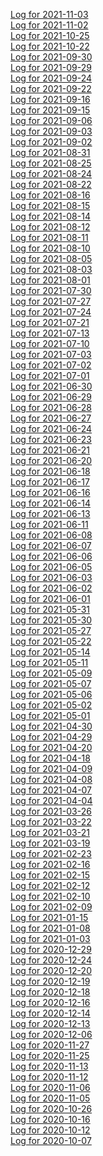 [Log for 2021-11-03](2021-11-03.md)<br>
[Log for 2021-11-02](2021-11-02.md)<br>
[Log for 2021-10-25](2021-10-25.md)<br>
[Log for 2021-10-22](2021-10-22.md)<br>
[Log for 2021-09-30](2021-09-30.md)<br>
[Log for 2021-09-29](2021-09-29.md)<br>
[Log for 2021-09-24](2021-09-24.md)<br>
[Log for 2021-09-22](2021-09-22.md)<br>
[Log for 2021-09-16](2021-09-16.md)<br>
[Log for 2021-09-15](2021-09-15.md)<br>
[Log for 2021-09-06](2021-09-06.md)<br>
[Log for 2021-09-03](2021-09-03.md)<br>
[Log for 2021-09-02](2021-09-02.md)<br>
[Log for 2021-08-31](2021-08-31.md)<br>
[Log for 2021-08-25](2021-08-25.md)<br>
[Log for 2021-08-24](2021-08-24.md)<br>
[Log for 2021-08-22](2021-08-22.md)<br>
[Log for 2021-08-16](2021-08-16.md)<br>
[Log for 2021-08-15](2021-08-15.md)<br>
[Log for 2021-08-14](2021-08-14.md)<br>
[Log for 2021-08-12](2021-08-12.md)<br>
[Log for 2021-08-11](2021-08-11.md)<br>
[Log for 2021-08-10](2021-08-10.md)<br>
[Log for 2021-08-05](2021-08-05.md)<br>
[Log for 2021-08-03](2021-08-03.md)<br>
[Log for 2021-08-01](2021-08-01.md)<br>
[Log for 2021-07-30](2021-07-30.md)<br>
[Log for 2021-07-27](2021-07-27.md)<br>
[Log for 2021-07-24](2021-07-24.md)<br>
[Log for 2021-07-21](2021-07-21.md)<br>
[Log for 2021-07-13](2021-07-13.md)<br>
[Log for 2021-07-10](2021-07-10.md)<br>
[Log for 2021-07-03](2021-07-03.md)<br>
[Log for 2021-07-02](2021-07-02.md)<br>
[Log for 2021-07-01](2021-07-01.md)<br>
[Log for 2021-06-30](2021-06-30.md)<br>
[Log for 2021-06-29](2021-06-29.md)<br>
[Log for 2021-06-28](2021-06-28.md)<br>
[Log for 2021-06-27](2021-06-27.md)<br>
[Log for 2021-06-24](2021-06-24.md)<br>
[Log for 2021-06-23](2021-06-23.md)<br>
[Log for 2021-06-21](2021-06-21.md)<br>
[Log for 2021-06-20](2021-06-20.md)<br>
[Log for 2021-06-18](2021-06-18.md)<br>
[Log for 2021-06-17](2021-06-17.md)<br>
[Log for 2021-06-16](2021-06-16.md)<br>
[Log for 2021-06-14](2021-06-14.md)<br>
[Log for 2021-06-13](2021-06-13.md)<br>
[Log for 2021-06-11](2021-06-11.md)<br>
[Log for 2021-06-08](2021-06-08.md)<br>
[Log for 2021-06-07](2021-06-07.md)<br>
[Log for 2021-06-06](2021-06-06.md)<br>
[Log for 2021-06-05](2021-06-05.md)<br>
[Log for 2021-06-03](2021-06-03.md)<br>
[Log for 2021-06-02](2021-06-02.md)<br>
[Log for 2021-06-01](2021-06-01.md)<br>
[Log for 2021-05-31](2021-05-31.md)<br>
[Log for 2021-05-30](2021-05-30.md)<br>
[Log for 2021-05-27](2021-05-27.md)<br>
[Log for 2021-05-22](2021-05-22.md)<br>
[Log for 2021-05-14](2021-05-14.md)<br>
[Log for 2021-05-11](2021-05-11.md)<br>
[Log for 2021-05-09](2021-05-09.md)<br>
[Log for 2021-05-07](2021-05-07.md)<br>
[Log for 2021-05-06](2021-05-06.md)<br>
[Log for 2021-05-02](2021-05-02.md)<br>
[Log for 2021-05-01](2021-05-01.md)<br>
[Log for 2021-04-30](2021-04-30.md)<br>
[Log for 2021-04-29](2021-04-29.md)<br>
[Log for 2021-04-20](2021-04-20.md)<br>
[Log for 2021-04-18](2021-04-18.md)<br>
[Log for 2021-04-09](2021-04-09.md)<br>
[Log for 2021-04-08](2021-04-08.md)<br>
[Log for 2021-04-07](2021-04-07.md)<br>
[Log for 2021-04-04](2021-04-04.md)<br>
[Log for 2021-03-26](2021-03-26.md)<br>
[Log for 2021-03-22](2021-03-22.md)<br>
[Log for 2021-03-21](2021-03-21.md)<br>
[Log for 2021-03-19](2021-03-19.md)<br>
[Log for 2021-02-23](2021-02-23.md)<br>
[Log for 2021-02-16](2021-02-16.md)<br>
[Log for 2021-02-15](2021-02-15.md)<br>
[Log for 2021-02-12](2021-02-12.md)<br>
[Log for 2021-02-10](2021-02-10.md)<br>
[Log for 2021-02-09](2021-02-09.md)<br>
[Log for 2021-01-15](2021-01-15.md)<br>
[Log for 2021-01-08](2021-01-08.md)<br>
[Log for 2021-01-03](2021-01-03.md)<br>
[Log for 2020-12-29](2020-12-29.md)<br>
[Log for 2020-12-24](2020-12-24.md)<br>
[Log for 2020-12-20](2020-12-20.md)<br>
[Log for 2020-12-19](2020-12-19.md)<br>
[Log for 2020-12-18](2020-12-18.md)<br>
[Log for 2020-12-16](2020-12-16.md)<br>
[Log for 2020-12-14](2020-12-14.md)<br>
[Log for 2020-12-13](2020-12-13.md)<br>
[Log for 2020-12-06](2020-12-06.md)<br>
[Log for 2020-11-27](2020-11-27.md)<br>
[Log for 2020-11-25](2020-11-25.md)<br>
[Log for 2020-11-13](2020-11-13.md)<br>
[Log for 2020-11-12](2020-11-12.md)<br>
[Log for 2020-11-06](2020-11-06.md)<br>
[Log for 2020-11-05](2020-11-05.md)<br>
[Log for 2020-10-26](2020-10-26.md)<br>
[Log for 2020-10-16](2020-10-16.md)<br>
[Log for 2020-10-12](2020-10-12.md)<br>
[Log for 2020-10-07](2020-10-07.md)<br>
